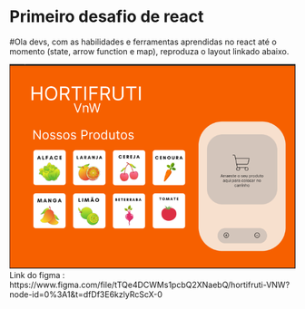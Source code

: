 <h1>Primeiro desafio de react

</h1>
<p>#Ola devs, com as habilidades e ferramentas aprendidas no react até o momento (state, arrow function e map), reproduza o layout linkado abaixo.</p>
<img src="./src/imagens/SDgmr2z.png" alt="imagem do projeto"> 
Link do figma : https://www.figma.com/file/tTQe4DCWMs1pcbQ2XNaebQ/hortifruti-VNW?node-id=0%3A1&t=dfDf3E6kzlyRcScX-0
